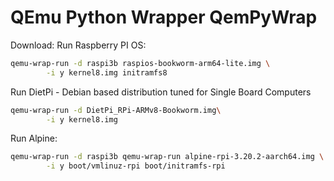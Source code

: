 

# QEmu Python Wrapper QemPyWrap


Download: 
Run Raspberry PI OS:
```bash
qemu-wrap-run -d raspi3b raspios-bookworm-arm64-lite.img \
        -i y kernel8.img initramfs8
```

Run DietPi - Debian based distribution tuned for Single Board Computers
```bash
qemu-wrap-run -d DietPi_RPi-ARMv8-Bookworm.img\
        -i y kernel8.img
```

Run Alpine: 
```bash
qemu-wrap-run -d raspi3b qemu-wrap-run alpine-rpi-3.20.2-aarch64.img \
        -i y boot/vmlinuz-rpi boot/initramfs-rpi
```


